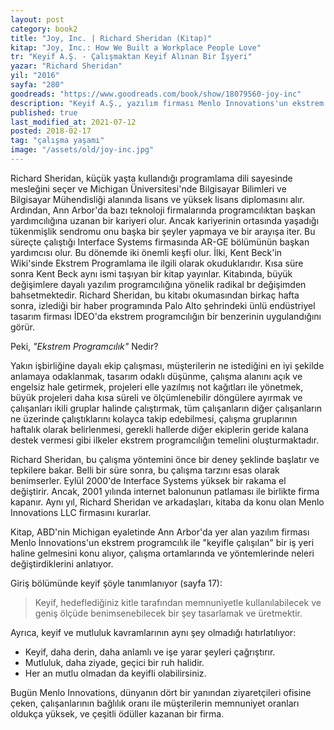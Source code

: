 ```yaml
---
layout: post  
category: book2  
title: "Joy, Inc. | Richard Sheridan (Kitap)"  
kitap: "Joy, Inc.: How We Built a Workplace People Love"  
tr: "Keyif A.Ş. - Çalışmaktan Keyif Alınan Bir İşyeri"  
yazar: "Richard Sheridan"  
yil: "2016"  
sayfa: "280"  
goodreads: "https://www.goodreads.com/book/show/18079560-joy-inc"
description: "Keyif A.Ş., yazılım firması Menlo Innovations'un ekstrem programcılık ile 'keyifle çalışılan' bir iş yeri haline gelmesini konu alıyor."
published: true
last_modified_at: 2021-07-12
posted: 2018-02-17
tag: "çalışma yaşamı"
image: "/assets/old/joy-inc.jpg"
---
```


Richard Sheridan, küçük yaşta kullandığı programlama dili sayesinde mesleğini seçer ve Michigan Üniversitesi'nde Bilgisayar Bilimleri ve Bilgisayar Mühendisliği alanında lisans ve yüksek lisans diplomasını alır. Ardından, Ann Arbor'da bazı teknoloji firmalarında programcılıktan başkan yardımcılığına uzanan bir kariyeri olur. Ancak kariyerinin ortasında yaşadığı tükenmişlik sendromu onu başka bir şeyler yapmaya ve bir arayışa iter. Bu süreçte çalıştığı Interface Systems firmasında AR-GE bölümünün başkan yardımcısı olur. Bu dönemde iki önemli keşfi olur. İlki, Kent Beck'in Wiki'sinde Ekstrem Programlama ile ilgili olarak okuduklarıdır. Kısa süre sonra Kent Beck aynı ismi taşıyan bir kitap yayınlar. Kitabında, büyük değişimlere dayalı yazılım programcılığına yönelik radikal br değişimden bahsetmektedir. Richard Sheridan, bu kitabı okumasından birkaç hafta sonra, izlediği bir haber programında Palo Alto şehrindeki ünlü endüstriyel tasarım firması İDEO'da ekstrem programcılığın bir benzerinin uygulandığını görür.  
  
Peki, *"Ekstrem Programcılık"* Nedir?  
  
Yakın işbirliğine dayalı ekip çalışması, müşterilerin ne istediğini en iyi şekilde anlamaya odaklanmak, tasarım odaklı düşünme, çalışma alanını açık ve engelsiz hale getirmek, projeleri elle yazılmış not kağıtları ile yönetmek, büyük projeleri daha kısa süreli ve ölçümlenebilir döngülere ayırmak ve çalışanları ikili gruplar halinde çalıştırmak, tüm çalışanların diğer çalışanların ne üzerinde çalıştıklarını kolayca takip edebilmesi, çalışma gruplarının haftalık olarak belirlenmesi, gerekli hallerde diğer ekiplerin geride kalana destek vermesi gibi ilkeler ekstrem programcılığın temelini oluşturmaktadır.  
  
Richard Sheridan, bu çalışma yöntemini önce bir deney şeklinde başlatır ve tepkilere bakar. Belli bir süre sonra, bu çalışma tarzını esas olarak benimserler. Eylül 2000'de Interface Systems yüksek bir rakama el değiştirir. Ancak, 2001 yılında internet balonunun patlaması ile birlikte firma kapanır. Aynı yıl, Richard Sheridan ve arkadaşları, kitaba da konu olan Menlo Innovations LLC firmasını kurarlar.  
  
Kitap, ABD'nin Michigan eyaletinde Ann Arbor'da yer alan yazılım firması Menlo İnnovations'un ekstrem programcılık ile "keyifle çalışılan" bir iş yeri haline gelmesini konu alıyor, çalışma ortamlarında ve yöntemlerinde neleri değiştirdiklerini anlatıyor.  
  
Giriş bölümünde keyif şöyle tanımlanıyor (sayfa 17):  
  
> Keyif, hedeflediğiniz kitle tarafından memnuniyetle kullanılabilecek ve geniş ölçüde benimsenebilecek bir şey tasarlamak ve üretmektir.  
  
Ayrıca, keyif ve mutluluk kavramlarının aynı şey olmadığı hatırlatılıyor:  
- Keyif, daha derin, daha anlamlı ve işe yarar şeyleri çağrıştırır.  
- Mutluluk, daha ziyade, geçici bir ruh halidir.  
- Her an mutlu olmadan da keyifli olabilirsiniz.  
  
Bugün Menlo Innovations, dünyanın dört bir yanından ziyaretçileri ofisine çeken, çalışanlarının bağlılık oranı ile müşterilerin memnuniyet oranları oldukça yüksek, ve çeşitli ödüller kazanan bir firma.  
